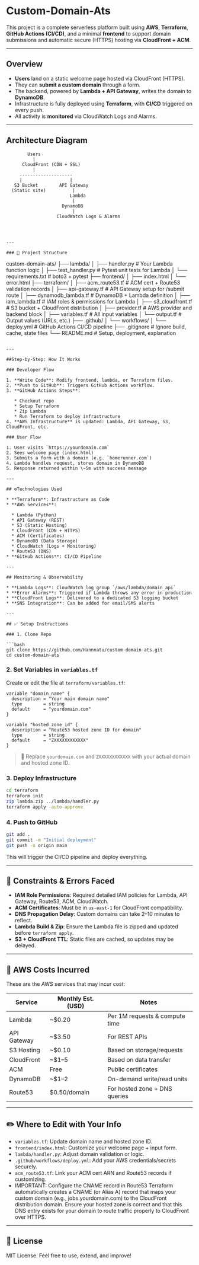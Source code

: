 # Custom-Domain-Ats

This project is a complete serverless platform built using **AWS**, **Terraform**, **GitHub Actions (CI/CD)**, and a minimal **frontend** to support domain submissions and automatic secure (HTTPS) hosting via **CloudFront + ACM**.

---

## Overview

* **Users** land on a static welcome page hosted via CloudFront (HTTPS).
* They can **submit a custom domain** through a form.
* The backend, powered by **Lambda + API Gateway**, writes the domain to **DynamoDB**.
* Infrastructure is fully deployed using **Terraform**, with **CI/CD** triggered on every push.
* All activity is **monitored** via CloudWatch Logs and Alarms.

---

## Architecture Diagram

```
        Users                                     
          |
      CloudFront (CDN + SSL)
          |
     --------------------
     |                  |
   S3 Bucket        API Gateway
  (Static site)          |
                        Lambda
                         |
                     DynamoDB
                         |
                   CloudWatch Logs & Alarms

                                 


---

### 📁 Project Structure

```
custom-domain-ats/
├── lambda/
│   ├── handler.py             # Your Lambda function logic
│   ├── test_handler.py        # Pytest unit tests for Lambda
│   └── requirements.txt       # boto3 + pytest
├── frontend/
│   ├── index.html
│   └── error.html
├── terraform/
│   ├── acm_route53.tf         # ACM cert + Route53 validation records
│   ├── api-gateway.tf         # API Gateway setup for /submit route
│   ├── dynamodb_lambda.tf     # DynamoDB + Lambda definition
│   ├── iam_lambda.tf          # IAM roles & permissions for Lambda
│   ├── s3_cloudfront.tf       # S3 bucket + CloudFront distribution
│   ├── provider.tf            # AWS provider and backend block
│   ├── variables.tf           # All input variables
│   └── output.tf              # Output values (URLs, etc.)
├── .github/
│   └── workflows/
│       └── deploy.yml         # GitHub Actions CI/CD pipeline
├── .gitignore                 # Ignore build, cache, state files
└── README.md                  # Setup, deployment, explanation


```

---

##Step-by-Step: How It Works

### Developer Flow

1. **Write Code**: Modify frontend, lambda, or Terraform files.
2. **Push to GitHub**: Triggers GitHub Actions workflow.
3. **GitHub Actions Steps**:

   * Checkout repo
   * Setup Terraform
   * Zip Lambda
   * Run Terraform to deploy infrastructure
4. **AWS Infrastructure** is updated: Lambda, API Gateway, S3, CloudFront, etc.

### User Flow

1. User visits `https://yourdomain.com`
2. Sees welcome page (index.html)
3. Submits a form with a domain (e.g. `homerunner.com`)
4. Lambda handles request, stores domain in DynamoDB
5. Response returned within \~5m with success message

---

## ⚙Technologies Used

* **Terraform**: Infrastructure as Code
* **AWS Services**:

  * Lambda (Python)
  * API Gateway (REST)
  * S3 (Static Hosting)
  * CloudFront (CDN + HTTPS)
  * ACM (Certificates)
  * DynamoDB (Data Storage)
  * CloudWatch (Logs + Monitoring)
  * Route53 (DNS)
* **GitHub Actions**: CI/CD Pipeline

---

## Monitoring & Observability

* **Lambda Logs**: CloudWatch log group `/aws/lambda/domain_api`
* **Error Alarms**: Triggered if Lambda throws any error in production
* **CloudFront Logs**: Delivered to a dedicated S3 logging bucket
* **SNS Integration**: Can be added for email/SMS alerts

---

## ✅ Setup Instructions

### 1. Clone Repo

```bash
git clone https://github.com/Hannnatu/custom-domain-ats.git
cd custom-domain-ats
```

### 2. Set Variables in `variables.tf`

Create or edit the file at `terraform/variables.tf`:

```hcl
variable "domain_name" {
  description = "Your main domain name"
  type        = string
  default     = "yourdomain.com"
}

variable "hosted_zone_id" {
  description = "Route53 hosted zone ID for domain"
  type        = string
  default     = "ZXXXXXXXXXXXX"
}
```

> 📝 Replace `yourdomain.com` and `ZXXXXXXXXXXXX` with your actual domain and hosted zone ID.

### 3. Deploy Infrastructure

```bash
cd terraform
terraform init
zip lambda.zip ../lambda/handler.py
terraform apply -auto-approve
```

### 4. Push to GitHub

```bash
git add .
git commit -m "Initial deployment"
git push -u origin main
```

This will trigger the CI/CD pipeline and deploy everything.

---

## 🚧 Constraints & Errors Faced

* **IAM Role Permissions**: Required detailed IAM policies for Lambda, API Gateway, Route53, ACM, CloudWatch.
* **ACM Certificates**: Must be in `us-east-1` for CloudFront compatibility.
* **DNS Propagation Delay**: Custom domains can take 2–10 minutes to reflect.
* **Lambda Build & Zip**: Ensure the Lambda file is zipped and updated before `terraform apply`.
* **S3 + CloudFront TTL**: Static files are cached, so updates may be delayed.

---

## 💸 AWS Costs Incurred

These are the AWS services that may incur cost:

| Service     | Monthly Est. (USD) | Notes                          |
| ----------- | ------------------ | ------------------------------ |
| Lambda      | \~\$0.20           | Per 1M requests & compute time |
| API Gateway | \~\$3.50           | For REST APIs                  |
| S3 Hosting  | \~\$0.10           | Based on storage/requests      |
| CloudFront  | \~\$1–5            | Based on data transfer         |
| ACM         | Free               | Public certificates            |
| DynamoDB    | \~\$1–2            | On-demand write/read units     |
| Route53     | \$0.50/domain      | For hosted zone + DNS queries  |

---

## ✏️ Where to Edit with Your Info

* `variables.tf`: Update domain name and hosted zone ID.
* `frontend/index.html`: Customize your welcome page + input form.
* `lambda/handler.py`: Adjust domain validation or logic.
* `.github/workflows/deploy.yml`: Add your AWS credentials/secrets securely.
* `acm_route53.tf`: Link your ACM cert ARN and Route53 records if customizing.
* IMPORTANT: Configure the CNAME record in Route53
Terraform automatically creates a CNAME (or Alias A) record that maps your custom domain (e.g., jobs.yourdomain.com) to the CloudFront distribution domain.
Ensure your hosted zone is correct and that this DNS entry exists for your domain to route traffic properly to CloudFront over HTTPS.
---


## 📜 License

MIT License. Feel free to use, extend, and improve!

